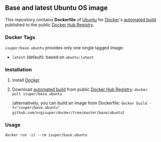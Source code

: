 ## Base and latest Ubuntu OS image

This repository contains **Dockerfile** of [Ubuntu](http://www.ubuntu.com/) for [Docker](https://www.docker.com/)'s [automated build](https://registry.hub.docker.com/u/isuper/base.ubuntu/) published to the public [Docker Hub Registry](https://registry.hub.docker.com/).

### Docker Tags

`isuper/base.ubuntu` provides only one single tagged image:

* `latest` (default): based on `ubuntu:latest`

### Installation

1. Install [Docker](https://www.docker.com/).

2. Download [automated build](https://registry.hub.docker.com/u/isuper/base.ubuntu/) from public [Docker Hub Registry](https://registry.hub.docker.com/): `docker pull isuper/base.ubuntu`

    (alternatively, you can build an image from Dockerfile: `docker build -t="isuper/base.ubuntu" github.com/orgisuper/docker/tree/master/base/ubuntu`)

### Usage

    docker run -it --rm isuper/base.ubuntu
